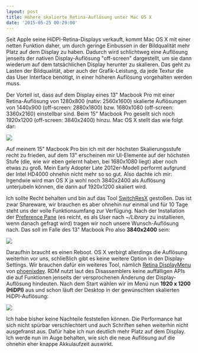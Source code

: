 ```yaml
---
layout: post
title: Höhere skalierte Retina-Auflösung unter Mac OS X
date: '2015-05-25 00:29:00'
---
```


Seit Apple seine HiDPI-Retina-Displays verkauft, kommt Mac OS X mit einer netten Funktion daher, um durch geringe Einbussen in der Bildqualität mehr Platz auf dem Display zu haben. Dadurch wird schlichtweg eine Auflösung jenseits der nativen Display-Auflösung "off-screen" dargestellt, um sie dann wiederum auf dem tatsächlichen Display herunter zu skalieren. Das geht zu Lasten der Bildqualität, aber auch der Grafik-Leistung, da jede Textur die das User Interface benötigt, in einer höheren Auflösung vorgehalten werden muss.

Der Vorteil ist, dass auf dem Display eines 13" Macbook Pro mit einer Retina-Auflösung von 1280x800 (nativ: 2560x1600) skalierte Auflösungen von 1440x900 (off-screen: 2880x1800) bzw. 1680x1080 (off-screen: 3360x2160) einstellbar sind. Beim 15" Macbook Pro gesellt sich noch 1920x1200 (off-screen: 3840x2400) hinzu. Mac OS X stellt das wie folgt dar:

![](/content/images/2015/05/Screen-Shot-2015-05-25-at-17-02-39.png)

Auf meinem 15" Macbook Pro bin ich mit der höchsten Skalierungsstufe recht zu frieden, auf dem 13" erscheinen mir UI-Elemente auf der höchsten Stufe (die, wie wir eben gelernt haben, bei 1680x1080 liegt) aber noch etwas zu groß. Mein Early Adopter Late 2012er-Modell performt aufgrund der Intel HD4000 ohnehin nicht mehr so so gut. Also dachte ich mir: Irgendwie wird man OS X ja wohl noch 3840x2400 als Auflösung unterjubeln können, die dann auf 1920x1200 skaliert wird.

Ich sollte Recht behalten und bin auf das Tool [SwitchResX](http://www.madrau.com/srx_download/download.html) gestoßen. Das ist zwar Shareware, wir brauchen es aber ohnehin nur einmal und für 10 Tage steht uns der volle Funktionsumfang zur Verfügung. Nach der Installation der [Preference Pane](http://en.wikipedia.org/wiki/Preference_Pane) (es reicht, es als User nach _~/Library_ zu installieren, wenn danach gefragt wird) tragen wir noch unsere Wunsch-Auflösung nach. Das soll im Falle des 13" Macbook Pro also **3840x2400** sein:

![](/content/images/2015/05/Screen-Shot-2015-05-25-at-17-11-57.png)

Daraufhin braucht es einen Reboot. OS X verbirgt allerdings die Auflösung weiterhin vor uns, schließlich gibt es keine weitere Option in den Display-Settings. Wir brauchen dafür ein weiteres Tool, nämlich [Retina DisplayMenu](https://static.horrendum.de/RDM.zip) von [phoenixdev](https://twitter.com/phoenixdev). RDM nutzt laut des Disassemblers keine auffälligen APIs die auf Funktionen jenseits der versprochenen Änderung der Display-Auflösung hindeuten. Nach dem Start wählen wir im Menü nun **1920 x 1200 (HiDPI)** aus und schon läuft der Desktop in der gewünschten skalierten HiDPI-Auflösung:

![](/content/images/2015/05/Screen-Shot-2015-05-25-at-17-21-09.png)

Ich habe bisher keine Nachteile feststellen können. Die Performance hat sich nicht spürbar verschlechtert und auch Schriften sehen weiterhin nicht ausgefranst aus. Dafür habe ich nun deutlich mehr Platz auf dem Display. Ich werde nun im Auge behalten, wie sich die neue Auflösung auf die ohnehin eher knappe Akkulaufzeit auswirkt.